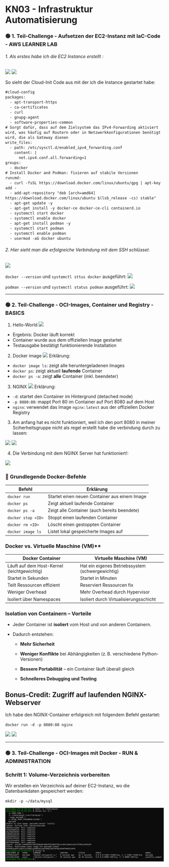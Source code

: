 # KN03 - Infrastruktur Automatisierung


### 🟢 1. Teil-Challenge - Aufsetzen der EC2-Instanz mit IaC-Code - AWS LEARNER LAB


###### 1. Als erstes habe ich die EC2 Instance erstellt :

![](02.png)
![](05.png)

So sieht der Cloud-Init Code aus mit der ich die Instance gestartet habe:

```
#cloud-config
packages:
  - apt-transport-https
  - ca-certificates
  - curl
  - gnupg-agent
  - software-properties-common
# Sorgt dafür, dass auf dem Zielsystem das IPv4-Forwarding aktiviert wird, was häufig auf Routern oder in Netzwerkkonfigurationen benötigt wird, die als Gateway dienen
write_files:
  - path: /etc/sysctl.d/enabled_ipv4_forwarding.conf
    content: |
      net.ipv4.conf.all.forwarding=1
groups:
  - docker
# Install Docker and Podman: fixieren auf stabile Versionen
runcmd:
  - curl -fsSL https://download.docker.com/linux/ubuntu/gpg | apt-key add -
  - add-apt-repository "deb [arch=amd64] https://download.docker.com/linux/ubuntu $(lsb_release -cs) stable"
  - apt-get update -y
  - apt-get install -y docker-ce docker-ce-cli containerd.io
  - systemctl start docker
  - systemctl enable docker
  - apt-get install podman -y
  - systemctl start podman
  - systemctl enable podman
  - usermod -aG docker ubuntu
```



###### 2. Hier sieht man die erfolgreiche Verbindung mit dem SSH schlüssel:
![](01.png)


`docker --version` und `systemctl sttus docker` ausgeführt:
![](03.png)

`podman --version` und `systemctl status podman` ausgeführt:
![](04.png)

---


### 🟢 2. Teil-Challenge - OCI-Images, Container und Registry - BASICS



1. Hello-World
![](06.png)
- Ergebnis: Docker läuft korrekt
- Container wurde aus dem offiziellen Image gestartet
- Testausgabe bestätigt funktionierende Installation



2. Docker image
![](07.png)
Erklärung:

- `docker image ls`: zeigt alle heruntergeladenen Images
- `docker ps`: zeigt aktuell **laufende** Container
- `docker ps -a`: zeigt **alle** Container (inkl. beendeter)


3. NGINX
![](08.png)
Erklärung:

- `-d`: startet den Container im Hintergrund (detached mode)
- `-p 8080:80`: mappt Port 80 im Container auf Port 8080 auf dem Host
- `nginx`: verwendet das Image `nginx:latest` aus der offiziellen Docker Registry



3. Am anfang hat es nicht funktioniert, weil ich den port 8080 in meiner Sciherheitsgruppe nicht als regel erstellt habe die verbindung durch zu lassen:

![](10.png)
![](09.png)

4. Die Verbindung mit dem NGINX Server hat funktioniert!:

![](11.png)


### 📌 **Grundlegende Docker-Befehle**

| Befehl             | Erklärung                                     |
| ------------------ | --------------------------------------------- |
| `docker run`       | Startet einen neuen Container aus einem Image |
| `docker ps`        | Zeigt aktuell laufende Container              |
| `docker ps -a`     | Zeigt alle Container (auch bereits beendete)  |
| `docker stop <ID>` | Stoppt einen laufenden Container              |
| `docker rm <ID>`   | Löscht einen gestoppten Container             |
| `docker image ls`  | Listet lokal gespeicherte Images auf          |



### Docker vs. Virtuelle Maschine (VM)**

| **Docker Container**                        | **Virtuelle Maschine (VM)**                      |
| ------------------------------------------- | ------------------------------------------------ |
| Läuft auf dem Host-Kernel (leichtgewichtig) | Hat ein eigenes Betriebssystem (schwergewichtig) |
| Startet in Sekunden                         | Startet in Minuten                               |
| Teilt Ressourcen effizient                  | Reserviert Ressourcen fix                        |
| Weniger Overhead                            | Mehr Overhead durch Hypervisor                   |
| Isoliert über Namespaces                    | Isoliert durch Virtualisierungsschicht           |


### **Isolation von Containern – Vorteile**

- Jeder Container ist **isoliert** vom Host und von anderen Containern.

- Dadurch entstehen:
    
    - **Mehr Sicherheit**
        
    - **Weniger Konflikte** bei Abhängigkeiten (z. B. verschiedene Python-Versionen)
        
    - **Bessere Portabilität** – ein Container läuft überall gleich
        
    - **Schnelleres Debugging und Testing**




## Bonus-Credit: Zugriff auf laufenden NGINX-Webserver

Ich habe den NGINX-Container erfolgreich mit folgendem Befehl gestartet:

`docker run -d -p 8080:80 nginx`

![](13.png)
![](12.png)

----

### 🟢 3. Teil-Challenge - OCI-Images mit Docker - RUN & ADMINISTRATION

### **Schritt 1: Volume-Verzeichnis vorbereiten**

Wir erstellen ein Verzeichnis auf deiner EC2-Instanz, wo die Datenbankdaten gespeichert werden:

`mkdir -p ~/data/mysql`

![](14.png)


